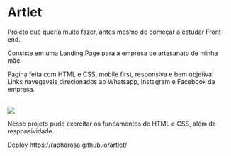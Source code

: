 # Artlet
<p>Projeto que queria muito fazer, antes mesmo de começar a estudar Front-end.</p>
<p>Consiste em uma Landing Page para a empresa de artesanato de minha mãe.</p>
<p>Pagina feita com HTML e CSS, mobile first, responsiva e bem objetiva! Links navegaveis direcionados ao Whatsapp, Instagram e Facebook da empresa.</p>
<br>
<img src="https://user-images.githubusercontent.com/85590638/156458916-fd5e7360-4aed-4446-8c70-d4a077ddb09f.png" align=center>
<br>
<p>Nesse projeto pude exercitar os fundamentos de HTML e CSS, além da responsividade.</p>
Deploy https://rapharosa.github.io/artlet/
